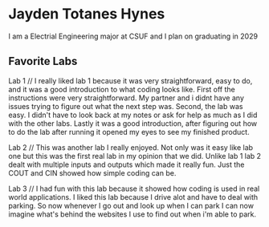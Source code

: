 # Jayden Totanes Hynes
I am a Electrial Engineering major at CSUF and I plan on graduating in 2029
## Favorite Labs 

Lab 1
//
I really liked lab 1 because it was very straightforward, easy to do, and it was a good introduction to what coding looks like. First off the instructions were very straightforward. My partner and i didnt have any issues trying to figure out what the next step was. Second, the lab was easy. I didn't have to look back at my notes or ask for help as much as I did with the other labs. Lastly it was a good introduction, after figuring out how to do the lab after running it opened my eyes to see my finished product. 

Lab 2
//
This was another lab I really enjoyed. Not only was it easy like lab one but this was the first real lab in my opinion that we did. Unlike lab 1 lab 2 dealt with multiple inputs and outputs which made it really fun. Just the COUT and CIN showed how simple coding can be. 

Lab 3
//
I had fun with this lab because it showed how coding is used in real world applications. I liked this lab because I drive alot and have to deal with parking. So now whenever I go out and look up when I can park I can now imagine what's behind the websites I use to find out when i'm able to park.
